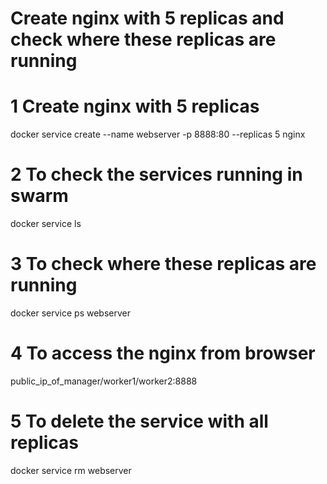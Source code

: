 # Create nginx with 5 replicas and check where these replicas are running

# 1 Create nginx with 5 replicas
  docker service create --name webserver -p 8888:80 --replicas 5 nginx

# 2 To check the services running in swarm
  docker service ls

# 3 To check where these replicas are running
  docker service ps webserver

# 4 To access the nginx from browser
  public_ip_of_manager/worker1/worker2:8888

# 5 To delete the service with all replicas
  docker service rm webserver
